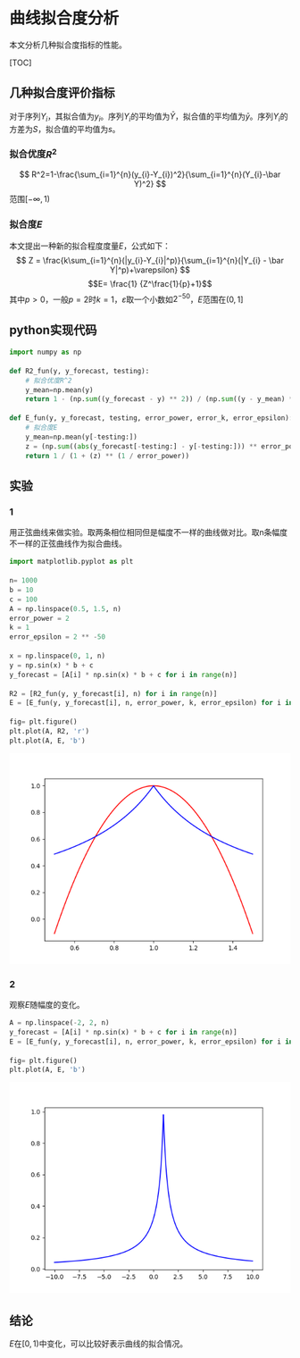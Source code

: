 # 曲线拟合度分析

本文分析几种拟合度指标的性能。

[TOC]


## 几种拟合度评价指标

对于序列$Y_{i}$，其拟合值为$y_{i}$。序列$Y_{i}$的平均值为$\bar Y$，拟合值的平均值为$\bar y$。序列$Y_{i}$的方差为$S$，拟合值的平均值为$s$。

### 拟合优度$R^2$
$$ R^2=1-\frac{\sum_{i=1}^{n}(y_{i}-Y_{i})^2}{\sum_{i=1}^{n}(Y_{i}-\bar Y)^2} $$
范围$[-\infty,1)$
### 拟合度$E$
本文提出一种新的拟合程度度量$E$，公式如下：
$$ Z = \frac{k\sum_{i=1}^{n}(|y_{i}-Y_{i}|^p)}{\sum_{i=1}^{n}(|Y_{i} - \bar Y|^p)+\varepsilon} $$
$$E= \frac{1} {Z^\frac{1}{p}+1}$$
其中$p>0$，一般$p=2$时$k=1$，$\varepsilon$取一个小数如$2^{-50}$，$E$范围在$(0,1]$

## python实现代码
```python
import numpy as np

def R2_fun(y, y_forecast, testing):
    # 拟合优度R^2
    y_mean=np.mean(y)
    return 1 - (np.sum((y_forecast - y) ** 2)) / (np.sum((y - y_mean) ** 2))

def E_fun(y, y_forecast, testing, error_power, error_k, error_epsilon):
    # 拟合度E
    y_mean=np.mean(y[-testing:])
    z = (np.sum((abs(y_forecast[-testing:] - y[-testing:])) ** error_power)) / (np.sum((abs(y[-testing:] - y_mean)) ** error_power) + error_epsilon) * error_k
    return 1 / (1 + (z) ** (1 / error_power))

```
## 实验
### 1
用正弦曲线来做实验。取两条相位相同但是幅度不一样的曲线做对比。取n条幅度不一样的正弦曲线作为拟合曲线。
```python
import matplotlib.pyplot as plt

n= 1000
b = 10
c = 100
A = np.linspace(0.5, 1.5, n)
error_power = 2
k = 1
error_epsilon = 2 ** -50

x = np.linspace(0, 1, n)
y = np.sin(x) * b + c
y_forecast = [A[i] * np.sin(x) * b + c for i in range(n)]

R2 = [R2_fun(y, y_forecast[i], n) for i in range(n)]
E = [E_fun(y, y_forecast[i], n, error_power, k, error_epsilon) for i in range(n)]

fig= plt.figure()
plt.plot(A, R2, 'r')
plt.plot(A, E, 'b')
```
![](对比.png)
### 2
观察$E$随幅度的变化。
```python
A = np.linspace(-2, 2, n)
y_forecast = [A[i] * np.sin(x) * b + c for i in range(n)]
E = [E_fun(y, y_forecast[i], n, error_power, k, error_epsilon) for i in range(n)]

fig= plt.figure()
plt.plot(A, E, 'b')
```
![](E.png)
## 结论
$E$在$[0,1)$中变化，可以比较好表示曲线的拟合情况。

